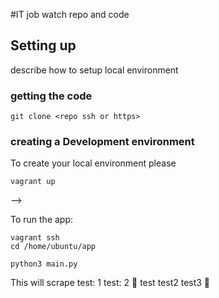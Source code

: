 #IT job watch repo and code

## Setting up

describe how to setup local environment

### getting the code
```
git clone <repo ssh or https>
```

### creating a Development environment
To create your local environment please
```
vagrant up
```
<!-- To see the website the website with your changes go to:
```
development.local
```
--> -->

To run the app:
```
vagrant ssh
cd /home/ubuntu/app

python3 main.py
```
This will scrape
test: 1
test: 2
:taco:
test
test2
test3
:taco:
